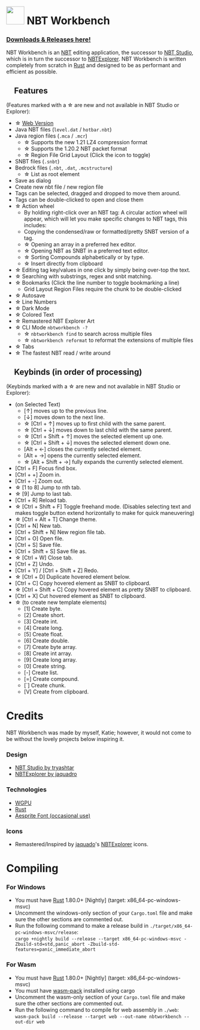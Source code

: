 # <img src="icons/nbtworkbench.png" width=48> NBT Workbench

### [Downloads & Releases here!](https://github.com/RealRTTV/nbtworkbench/releases)

NBT Workbench is an [NBT](https://wiki.vg/NBT) editing application,
the successor to [NBT Studio](https://github.com/tryashtar/nbt-studio),
which is in turn the successor to [NBTExplorer](https://github.com/jaquadro/NBTExplorer).
NBT Workbench is written completely from scratch in [Rust](https://www.rust-lang.org/) and designed to be as performant and efficient as possible.

## <img src="icons/features.png" width=16> Features
(Features marked with a ☆ are new and not available in NBT Studio or Explorer):

* ☆ [Web Version](https://rttv.ca/main)
* Java NBT files (`level.dat` / `hotbar.nbt`)
* Java region files (`.mca` / `.mcr`)
  * ☆ Supports the new 1.21 LZ4 compression format
  * ☆ Supports the 1.20.2 NBT packet format
  * ☆ Region File Grid Layout (Click the icon to toggle)
* SNBT files (`.snbt`)
* Bedrock files (`.nbt`, `.dat`, `.mcstructure`)
  * ☆ List as root element
* Save as dialog
* Create new nbt file / new region file
* Tags can be selected, dragged and dropped to move them around.
* Tags can be double-clicked to open and close them
* ☆ Action wheel
  * By holding right-click over an NBT tag: A circular action wheel will appear, which will let you make specific changes to NBT tags, this includes:
  * Copying the condensed/raw or formatted/pretty SNBT version of a tag.
  * ☆ Opening an array in a preferred hex editor.
  * ☆ Opening NBT as SNBT in a preferred text editor.
  * ☆ Sorting Compounds alphabetically or by type.
  * ☆ Insert directly from clipboard
* ☆ Editing tag key/values in one click by simply being over-top the text.
* ☆ Searching with substrings, regex and snbt matching.
* ☆ Bookmarks (Click the line number to toggle bookmarking a line)
  * Grid Layout Region Files require the chunk to be double-clicked
* ☆ Autosave
* ☆ Line Numbers
* ☆ Dark Mode
* ☆ Colored Text
* ☆ Remastered NBT Explorer Art
* ☆ CLI Mode `nbtworkbench -?`
  * ☆ `nbtworkbench find` to search across multiple files
  * ☆ `nbtworkbench reformat` to reformat the extensions of multiple files
* ☆ Tabs
* ☆ The fastest NBT read / write around

## <img src="icons/keybinds.png" width=16> Keybinds (in order of processing)
(Keybinds marked with a ☆ are new and not available in NBT Studio or Explorer):
* (on Selected Text)
  * \[↑\] moves up to the previous line.
  * \[↓\] moves down to the next line.
  * ☆ \[Ctrl + ↑\] moves up to first child with the same parent.
  * ☆ \[Ctrl + ↓\] moves down to last child with the same parent.
  * ☆ \[Ctrl + Shift + ↑\] moves the selected element up one.
  * ☆ \[Ctrl + Shift + ↓\] moves the selected element down one.
  * \[Alt + ←\] closes the currently selected element.
  * \[Alt + →\] opens the currently selected element.
  * ☆ \[Alt + Shift + →\] fully expands the currently selected element.
* \[Ctrl + F\] Focus find box.
* \[Ctrl + +\] Zoom in.
* \[Ctrl + -\] Zoom out.
* ☆ \[1 to 8\] Jump to nth tab.
* ☆ \[9\] Jump to last tab.
* \[Ctrl + R\] Reload tab.
* ☆ \[Ctrl + Shift + F\] Toggle freehand mode. (Disables selecting text and makes toggle button extend horizontally to make for quick maneuvering)
* ☆ \[Ctrl + Alt + T\] Change theme.
* \[Ctrl + N\] New tab.
* \[Ctrl + Shift + N\] New region file tab.
* \[Ctrl + O\] Open file.
* \[Ctrl + S\] Save file.
* \[Ctrl + Shift + S\] Save file as.
* ☆ \[Ctrl + W\] Close tab.
* \[Ctrl + Z\] Undo.
* \[Ctrl + Y\] / \[Ctrl + Shift + Z\] Redo.
* ☆ \[Ctrl + D\] Duplicate hovered element below.
* \[Ctrl + C\] Copy hovered element as SNBT to clipboard.
* ☆ \[Ctrl + Shift + C\] Copy hovered element as pretty SNBT to clipboard.
* \[Ctrl + X\] Cut hovered element as SNBT to clipboard.
* ☆ (to create new template elements)
  * \[1\] Create byte.
  * \[2\] Create short.
  * \[3\] Create int.
  * \[4\] Create long.
  * \[5\] Create float.
  * \[6\] Create double.
  * \[7\] Create byte array.
  * \[8\] Create int array.
  * \[9\] Create long array.
  * \[0\] Create string.
  * \[-\] Create list.
  * \[=\] Create compound.
  * \[\`\] Create chunk.
  * \[V\] Create from clipboard.

# Credits
NBT Workbench was made by myself, Katie;
however, it would not come to be without the lovely projects below inspiring it.

### Design
* [NBT Studio by tryashtar](https://github.com/tryashtar/nbt-studio)
* [NBTExplorer by jaquadro](https://github.com/jaquadro/NBTExplorer)

### Technologies
* [WGPU](https://github.com/gfx-rs/wgpu)
* [Rust](https://rust-lang.org)
* [Aesprite Font (occasional use)](https://github.com/aseprite/aseprite/blob/main/data/fonts/aseprite_font.png)

### Icons
* Remastered/Inspired by [jaquado](https://github.com/jaquadro)'s [NBTExplorer](https://github.com/jaquadro/NBTExplorer) icons.

# Compiling
### For Windows
* You must have [Rust](https://rustup.rs) 1.80.0+ \[Nightly\] (target: x86_64-pc-windows-msvc)
* Uncomment the windows-only section of your `Cargo.toml` file and make sure the other sections are commented out.
* Run the following command to make a release build in `./target/x86_64-pc-windows-msvc/release`:\
`cargo +nightly build --release --target x86_64-pc-windows-msvc -Zbuild-std=std,panic_abort -Zbuild-std-features=panic_immediate_abort`
### For Wasm
* You must have [Rust](https://rustup.rs) 1.80.0+ \[Nightly\] (target: x86_64-pc-windows-msvc)
* You must have [wasm-pack](https://crates.io/crates/wasm-pack) installed using cargo
* Uncomment the wasm-only section of your `Cargo.toml` file and make sure the other sections are commented out.
* Run the following command to compile for web assembly in `./web`:\
`wasm-pack build --release --target web --out-name nbtworkbench --out-dir web`
